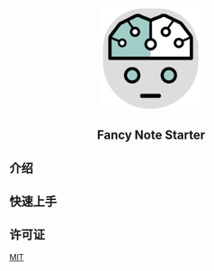 <p align="center"><a href="https://www.jonsam.site/" target="_blank" rel="noopener noreferrer"><img width="180" src="/docs/.vuepress/public/img/logo.png" alt="logo"></a></p>

<h2 align="center">Fancy Note Starter</h2>

## 介绍

## 快速上手

## 许可证

[MIT](./LICENSE)
